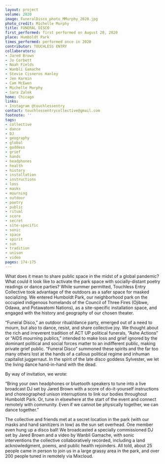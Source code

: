 ```yaml
---
layout: project
volume: 2020
image: FuneralDisco_photo_MMurphy_2020.jpg
photo_credit: Michelle Murphy
title: FUNERAL DISCO
first_performed: first performed on August 28, 2020
place: Humboldt Park
times_performed: performed once in 2020
contributor: TOUCHLESS ENTRY
collaborators:
- Jared Brown
- Jo Corbett
- Noah Fields
- Wanbli Gamache
- Stevie Cisneros Hanley
- Jen Karmin
- Cam McEwen
- Michelle Murphy
- Sara Zalek
home: Chicago
links:
- Instagram @touchlessentry
contact: touchlessentrycollective@gmail.com
footnote: ''
tags:
- collective
- dance
- DJ
- geography
- global
- goddess
- grief
- hands
- headphones
- health
- history
- installation
- instructions
- loss
- masks
- mourning
- outdoor
- poetry
- public
- ritual
- score
- secret
- site-specific
- sonic
- space
- spirit
- sun
- tradition
- unison
- video
pages: 174-175
---
```

What does it mean to share public space in the midst of a global pandemic? What could it look like to activate the park space with socially-distant poetry readings or dance parties? While summer permitted, Touchless Entry Collective took advantage of the outdoors as a safer space for masked socializing. We entered Humboldt Park, our neighborhood park on the occupied indigenous homelands of the Council of Three Fires (Ojibwe, Odawa, and Potawatomi Nations), as a site-specific installation space, and engaged with the history and geography of our chosen theater.

“Funeral Disco,” an outdoor ritual/dance party, emerged out of a need to mourn, but also to dance, resist, and share collective joy. We thought about the rich and irreverent tradition of ACT UP political funerals, “Ashe Actions” or “AIDS mourning publics,” intended to make loss and grief ignored by the dominant political and social forces matter to an indifferent public, making private grief public. “Funeral Disco” summoned these spirits and the far too many others lost at the hands of a callous political regime and inhuman capitalist juggernaut. In the spirit of the late disco goddess Sylvester, we let the living dance hand-in-hand with the dead. 

By way of invitation, we wrote: 

“Bring your own headphones or bluetooth speakers to tune into a live broadcast DJ set by Jared Brown with a score of do-it-yourself instructions and choreographed unison interruptions to link our bodies throughout Humboldt Park. Or, tune in elsewhere at the start of the event and connect remotely with community. Even if we cannot be physically together, we can dance together.”

The collective and friends met at a secret location in the park (with our masks and hand sanitizers in tow) as the sun set overhead. One member even hung up a disco ball! We broadcasted a specially commissioned DJ set by Jared Brown and a video by Wanbli Gamache, with sonic interventions the collective collaboratively recorded, including a land acknowledgment, poems, and public health rejoinders. All told, about 25 people came in person to join us in a large grassy area in the park, and over 200 people tuned in remotely via Mixcloud.